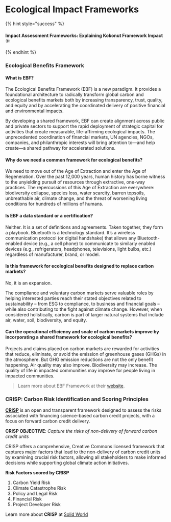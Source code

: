 # Ecological Impact Frameworks

{% hint style="success" %}
#### Impact Assessment Frameworks: Explaining Kokonut Framework Impact ☀️
{% endhint %}

### Ecological Benefits Framework

#### **What is EBF?**

The Ecological Benefits Framework (EBF) is a new paradigm. It provides a foundational architecture to radically transform global carbon and ecological benefits markets both by increasing transparency, trust, quality, and equity and by accelerating the coordinated delivery of positive financial and environmental impacts.

By developing a shared framework, EBF can create alignment across public and private sectors to support the rapid deployment of strategic capital for activities that create measurable, life-affirming ecological impacts. The unprecedented coordination of financial markets, UN agencies, NGOs, companies, and philanthropic interests will bring attention to—and help create—a shared pathway for accelerated solutions.

#### **Why do we need a common framework for ecological benefits?**

We need to move out of the Age of Extraction and enter the Age of Regeneration. Over the past 12,000 years, human history has borne witness to the unyielding pursuit of resources through extractive, one-way practices. The repercussions of this Age of Extraction are everywhere: biodiversity collapse, species loss, water scarcity, barren topsoils, unbreathable air, climate change, and the threat of worsening living conditions for hundreds of millions of humans.

#### **Is EBF a data standard or a certification?**

Neither. It is a set of definitions and agreements. Taken together, they form a playbook. Bluetooth is a technology standard. It’s a wireless communication protocol (or digital handshake) that allows any Bluetooth-enabled device (e.g., a cell phone) to communicate to similarly enabled devices (e.g., refrigerators, headphones, televisions, light bulbs, etc.) regardless of manufacturer, brand, or model.

#### **Is this framework for ecological benefits designed to replace carbon markets?**

No, it is an expansion.

The compliance and voluntary carbon markets serve valuable roles by helping interested parties reach their stated objectives related to sustainability – from ESG to compliance, to business and financial goals – while also contributing to the fight against climate change. However, when considered holistically, carbon is part of larger natural systems that include air, water, soil, biodiversity, and equity.

#### **Can the operational efficiency and scale of carbon markets improve by incorporating a shared framework for ecological benefits?**

Projects and claims placed on carbon markets are rewarded for activities that reduce, eliminate, or avoid the emission of greenhouse gases (GHGs) in the atmosphere. But GHG emission reductions are not the only benefit happening. Air quality may also improve. Biodiversity may increase. The quality of life in impacted communities may improve for people living in impacted communities.

> Learn more about EBF Framework at their [website](https://ebfcommons.org/).

### CRISP: **Carbon Risk Identification and Scoring Principles**

[**CRISP**](http://www.solid.world/crisp) is an open and transparent framework designed to assess the risks associated with financing science-based carbon credit projects, with a focus on forward carbon credit delivery.

**CRISP OBJECTIVE**: _Capture the risks of non-delivery of forward carbon credit units_

CRISP offers a comprehensive, Creative Commons licensed framework that captures major factors that lead to the non-delivery of carbon credit units by examining crucial risk factors, allowing all stakeholders to make informed decisions while supporting global climate action initiatives.

**Risk Factors scored by CRISP**

1. Carbon Yield Risk
2. Climate Catastrophe Risk
3. Policy and Legal Risk
4. Financial Risk
5. Project Developer Risk

Learn more about **CRISP** at [Solid World](http://www.solid.world/crisp)
